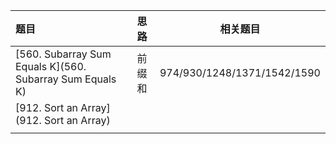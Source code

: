 | 题目                                                     |  思路  |          相关题目           |
| :------------------------------------------------------- | :----: | :-------------------------: |
| [560. Subarray Sum Equals K](560. Subarray Sum Equals K) | 前缀和 | 974/930/1248/1371/1542/1590 |
| [912. Sort an Array](912. Sort an Array)                 |        |                             |
|                                                          |        |                             |

